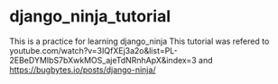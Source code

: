 # django_ninja_tutorial
This is a practice for learning django_ninja
This tutorial was refered to youtube.com/watch?v=3IQfXEj3a2o&list=PL-2EBeDYMIbS7bXwkMOS_ajeTdNRnhApX&index=3
and https://bugbytes.io/posts/django-ninja/
